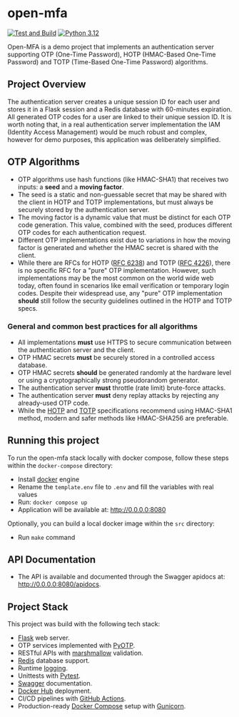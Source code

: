 # open-mfa
[![Test and Build](https://github.com/rodzera/open-mfa/actions/workflows/test_and_build.yml/badge.svg?branch=master)](https://github.com/rodzera/open-mfa/actions/workflows/test_and_build.yml) [![Python 3.12](https://img.shields.io/badge/python-3.12.x-blue.svg)](https://www.python.org/downloads/release/python-3111/)

Open-MFA is a demo project that implements an authentication server supporting OTP (One-Time Password), HOTP (HMAC-Based One-Time Password) and TOTP (Time-Based One-Time Password) algorithms. 

## Project Overview

The authentication server creates a unique session ID for each user and stores it in a Flask session and a Redis database with 60-minutes expiration. All generated OTP codes for a user are linked to their unique session ID. It is worth noting that, in a real authentication server implementation the IAM (Identity Access Management) would be much robust and complex, however for demo purposes, this application was deliberately simplified.

## OTP Algorithms

* OTP algorithms use hash functions (like HMAC-SHA1) that receives two inputs: a **seed** and a **moving factor**.
* The seed is a static and non-guessable secret that may be shared with the client in HOTP and TOTP implementations, but must always be securely stored by the authentication server. 
* The moving factor is a dynamic value that must be distinct for each OTP code generation. This value, combined with the seed, produces different OTP codes for each authentication request.
* Different OTP implementations exist due to variations in how the moving factor is generated and whether the HMAC secret is shared with the client.
* While there are RFCs for HOTP ([RFC 6238](https://datatracker.ietf.org/doc/html/rfc6238)) and TOTP ([RFC 4226](https://datatracker.ietf.org/doc/html/rfc4226)), there is no specific RFC for a "pure" OTP implementation. However, such implementations may be the most common on the world wide web today, often found in scenarios like email verification or temporary login codes. Despite their widespread use, any "pure" OTP implementation **should** still follow the security guidelines outlined in the HOTP and TOTP specs.

### General and common best practices for all algorithms

* All implementations **must** use HTTPS to secure communication between the authentication server and the client.
* OTP HMAC secrets **must** be securely stored in a controlled access database.
* OTP HMAC secrets **should** be generated randomly at the hardware level or using a cryptographically strong pseudorandom generator.
* The authentication server **must** throttle (rate limit) brute-force attacks.
* The authentication server **must** deny replay attacks by rejecting any already-used OTP code.
* While the [HOTP](https://datatracker.ietf.org/doc/html/rfc4226) and [TOTP](https://datatracker.ietf.org/doc/html/rfc6238) specifications recommend using HMAC-SHA1 method, modern and safer methods like HMAC-SHA256 are preferable.

## Running this project

To run the open-mfa stack locally with docker compose, follow these steps within the `docker-compose` directory:
* Install [docker](https://docs.docker.com/engine/install/) engine
* Rename the `template.env` file to `.env` and fill the variables with real values
* Run: `docker compose up`
* Application will be available at: http://0.0.0.0:8080

Optionally, you can build a local docker image within the `src` directory:
* Run `make` command

## API Documentation

* The API is available and documented through the Swagger apidocs at: http://0.0.0.0:8080/apidocs.

## Project Stack

This project was build with the following tech stack:

- [Flask](https://flask.palletsprojects.com/en/stable/) web server. 
- OTP services implemented with [PyOTP](https://github.com/pyauth/pyotp).
- RESTful APIs with [marshmallow](https://flask-marshmallow.readthedocs.io/en/latest/) validation.
- [Redis](https://hub.docker.com/_/redis) database support.
- Runtime [logging](https://docs.python.org/3.12/library/logging).
- Unittests with [Pytest](https://docs.pytest.org/en/7.4.x/).
- [Swagger](https://github.com/flasgger/flasgger) documentation.
- [Docker Hub](https://docs.docker.com/docker-hub/) deployment.
- CI/CD pipelines with [GitHub Actions](https://docs.github.com/en/actions).
- Production-ready [Docker Compose](https://docs.docker.com/compose/) setup with [Gunicorn](https://gunicorn.org/).
